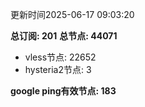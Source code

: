 更新时间2025-06-17 09:03:20

**总订阅: 201**
**总节点: 44071**
- vless节点: 22652
- hysteria2节点: 3

**google ping有效节点: 183**
